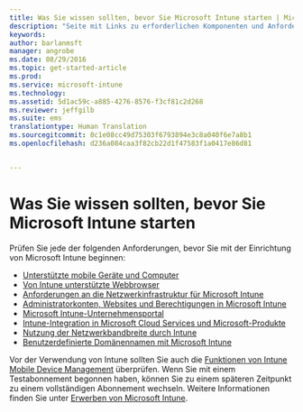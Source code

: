 ```yaml
---
title: Was Sie wissen sollten, bevor Sie Microsoft Intune starten | Microsoft Intune
description: "Seite mit Links zu erforderlichen Komponenten und Anforderungen für Intune"
keywords: 
author: barlanmsft
manager: angrobe
ms.date: 08/29/2016
ms.topic: get-started-article
ms.prod: 
ms.service: microsoft-intune
ms.technology: 
ms.assetid: 5d1ac59c-a885-4276-8576-f3cf81c2d268
ms.reviewer: jeffgilb
ms.suite: ems
translationtype: Human Translation
ms.sourcegitcommit: 0c1e08cc49d75303f6793894e3c8a040f6e7a8b1
ms.openlocfilehash: d236a084caa3f82cb22d1f47583f1a0417e86d81


---
```


# Was Sie wissen sollten, bevor Sie Microsoft Intune starten

Prüfen Sie jede der folgenden Anforderungen, bevor Sie mit der Einrichtung von Microsoft Intune beginnen:

- [Unterstützte mobile Geräte und Computer](supported-mobile-devices-and-computers.md)
- [Von Intune unterstützte Webbrowser](supported-web-browsers.md)
- [Anforderungen an die Netzwerkinfrastruktur für Microsoft Intune](network-infrastructure-requirements-for-microsoft-intune.md)
- [Administratorkonten, Websites und Berechtigungen in Microsoft Intune](administrative-accounts-websites-perms.md)
- [Microsoft Intune-Unternehmensportal](microsoft-intune-company-portal.md)
- [Intune-Integration in Microsoft Cloud Services und Microsoft-Produkte](integration-with-cloud-services.md)
- [Nutzung der Netzwerkbandbreite durch Intune](network-bandwidth-use.md)
- [Benutzerdefinierte Domänennamen mit Microsoft Intune](domain-names-for-microsoft-intune.md)


Vor der Verwendung von Intune sollten Sie auch die [Funktionen von Intune Mobile Device Management](/intune/get-started/mobile-device-management-capabilities-in-microsoft-intune) überprüfen. Wenn Sie mit einem Testabonnement begonnen haben, können Sie zu einem späteren Zeitpunkt zu einem vollständigen Abonnement wechseln. Weitere Informationen finden Sie unter [Erwerben von Microsoft Intune](http://www.microsoft.com/en-us/server-cloud/products/microsoft-intune/Purchasing.aspx).



<!--HONumber=Aug16_HO5-->


